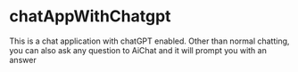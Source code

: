 # chatAppWithChatgpt

This is a chat application with chatGPT enabled. Other than normal chatting, you can also ask any question to AiChat and it will prompt you with an answer

